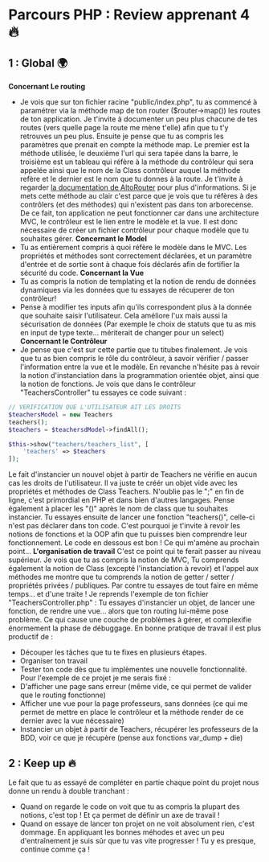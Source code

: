 # Parcours PHP : Review apprenant 4 :fire:

## 1 : Global :earth_africa:
**Concernant Le routing**
- Je vois que sur ton fichier racine "public/index.php", tu as commencé à paramétrer via la méthode map de ton router ($router->map()) les routes de ton application. Je t'invite à documenter un peu plus chacune de tes routes (vers quelle page la route me mène t'elle) afin que tu t'y retrouves un peu plus. Ensuite je pense que tu as compris les paramètres que prenait en compte la méthode map. Le premier est la méthode utilisée, le deuxième l'url qui sera tapée dans la barre, le troisième est un tableau qui réfère à la méthode du contrôleur qui sera appelée ainsi que le nom de la Class contrôleur auquel la méthode refère et le dernier est le nom que tu donnes à la route. Je t'invite à regarder [la documentation de AltoRouter](https://altorouter.com/usage/mapping-routes.html) pour plus d'informations.
Si je mets cette méthode au clair c'est parce que je vois que tu réfères à des contrôlers (et des méthodes) qui n'existent pas dans ton arborecense. De ce fait, ton application ne peut fonctionner car dans une architecture MVC, le contrôleur est le lien entre le modèle et la vue. Il est donc nécessaire de créer un fichier contrôleur pour chaque modèle que tu souhaites gérer.
**Concernant le Model**
- Tu as entièrement compris à quoi réfère le modèle dans le MVC. Les propriétés et méthodes sont correctement déclarées, et un paramètre d'entrée et de sortie sont à chaque fois déclarés afin de fortifier la sécurité du code.
**Concernant la Vue**
- Tu as compris la notion de templating et la notion de rendu de données dynamiques via les données que tu essayes de récuperer de ton contrôleur!
- Pense à modifier tes inputs afin qu'ils correspondent plus à la donnée que souhaite saisir l'utilisateur. Cela améliore l'ux mais aussi la sécurisation de données (Par exemple le choix de statuts que tu as mis en input de type texte... mériterait de changer pour un select)
**Concernant le Contrôleur**
- Je pense que c'est sur cette partie que tu titubes finalement. Je vois que tu as bien compris le rôle du contrôleur, à savoir vérifier / passer l'information entre la vue et le modèle. En revanche n'hésite pas à revoir la notion d'instanciation dans la programmation orientée objet, ainsi que la notion de fonctions. Je vois que dans le contrôleur "TeachersController" tu essayes ce code suivant :
```php
// VERIFICATION QUE L'UTILISATEUR AIT LES DROITS
$teachersModel = new Teachers
teachers();
$teachers = $teachersdModel->findAll();

$this->show("teachers/teachers_list", [
    'teachers' => $teachers
]);
```
Le fait d'instancier un nouvel objet à partir de Teachers ne vérifie en aucun cas les droits de l'utilisateur. Il va juste te créér un objet vide avec les propriétés et méthodes de Class Teachers. N'oublie pas le ";" en fin de ligne, c'est primordial en PHP et dans bien d'autres langages. Pense également à placer les "()" après le nom de class que tu souhaites instancier.
Tu essayes ensuite de lancer une fonction "teachers()", celle-ci n'est pas déclarer dans ton code. C'est pourquoi je t'invite à revoir les notions de fonctions et la OOP afin que tu puisses bien comprendre leur fonctionnement.
Le code en dessous est bon ! Ce qui m'amène au prochain point...
**L'organisation de travail**
C'est ce point qui te ferait passer au niveau supérieur. Je vois que tu as compris la notion de MVC, Tu comprends également la notion de Class (excepté l'instanciation à revoir) et l'appel aux méthodes me montre que tu comprends la notion de getter / setter / propriétés privées / publiques.
Par contre tu essayes de tout faire en même temps... et d'une traite !
Je reprends l'exemple de ton fichier "TeachersController.php" :
Tu essayes d'instancier un objet, de lancer une fonction, de rendre une vue... alors que ton routing lui-même pose problème. Ce qui cause une couche de problèmes à gérer, et complexifie énormement la phase de débuggage.
En bonne pratique de travail il est plus productif de :
- Découper les tâches que tu te fixes en plusieurs étapes.
- Organiser ton travail
- Tester ton code dès que tu implèmentes une nouvelle fonctionnalité.
Pour l'exemple de ce projet je me serais fixé :
- D'afficher une page sans erreur (même vide, ce qui permet de valider que le routing fonctionne)
- Afficher une vue pour la page professeurs, sans données (ce qui me permet de mettre en place le contrôleur et la méthode render de ce dernier avec la vue nécessaire)
- Instancier un objet à partir de Teachers, récupérer les professeurs de la BDD, voir ce que je récupère (pense aux fonctions var_dump + die)

## 2 : Keep up :fire:
Le fait que tu as essayé de compléter en partie chaque point du projet nous donne un rendu à double tranchant :
- Quand on regarde le code on voit que tu as compris la plupart des notions, c'est top ! Et ça permet de définir un axe de travail !
- Quand on essaye de lancer ton projet on ne voit absolument rien, c'est dommage. 
En appliquant les bonnes méhodes et avec un peu d'entraînement je suis sûr que tu vas vite progresser ! Tu y es presque, continue comme ça !